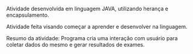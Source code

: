 Atividade desenvolvida em linguagem JAVA, utilizando herança e encapsulamento.

Atividade feita visando começar a aprender e desenvolver na linguagem.

Resumo da atividade:
Programa cria uma interação com usuário para coletar dados do mesmo e gerar resultados de exames.
